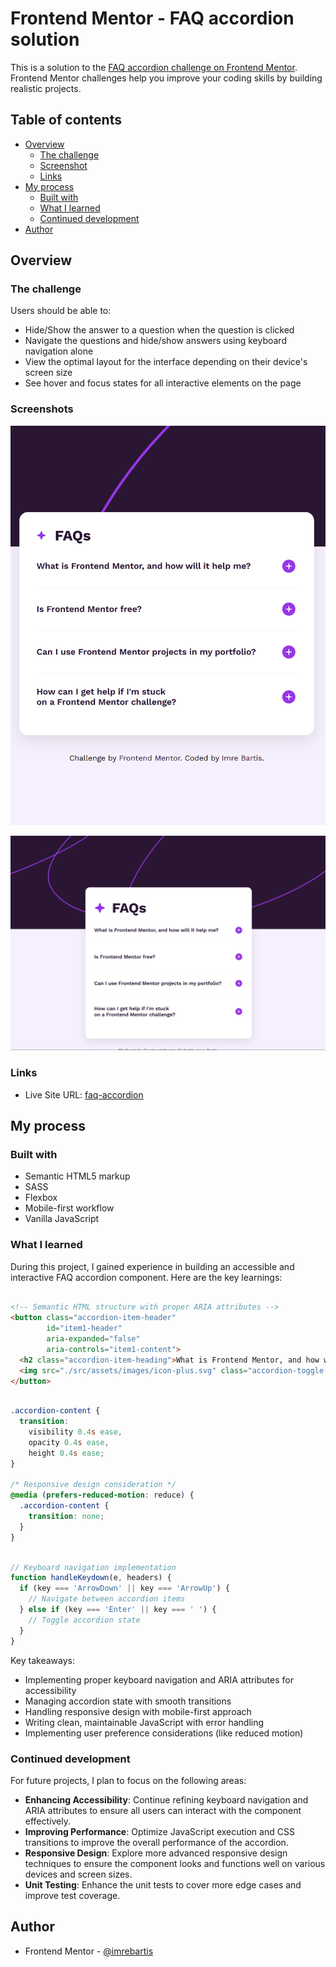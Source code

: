 # Frontend Mentor - FAQ accordion solution

This is a solution to the [FAQ accordion challenge on Frontend Mentor](https://www.frontendmentor.io/challenges/faq-accordion-wyfFdeBwBz). Frontend Mentor challenges help you improve your coding skills by building realistic projects.

## Table of contents

- [Overview](#overview)
  - [The challenge](#the-challenge)
  - [Screenshot](#screenshot)
  - [Links](#links)
- [My process](#my-process)
  - [Built with](#built-with)
  - [What I learned](#what-i-learned)
  - [Continued development](#continued-development)
- [Author](#author)

## Overview

### The challenge

Users should be able to:

- Hide/Show the answer to a question when the question is clicked
- Navigate the questions and hide/show answers using keyboard navigation alone
- View the optimal layout for the interface depending on their device's screen size
- See hover and focus states for all interactive elements on the page

### Screenshots

![](./src/assets/images/faq-accordion-mobile.png)

![](./src/assets/images/faq-accordion-desktop.png)

### Links

- Live Site URL: [faq-accordion](https://imrebartis.github.io/faq-accordion/)

## My process

### Built with

- Semantic HTML5 markup
- SASS
- Flexbox
- Mobile-first workflow
- Vanilla JavaScript

### What I learned

During this project, I gained experience in building an accessible and interactive FAQ accordion component. Here are the key learnings:

```html

<!-- Semantic HTML structure with proper ARIA attributes -->
<button class="accordion-item-header"
        id="item1-header"
        aria-expanded="false"
        aria-controls="item1-content">
  <h2 class="accordion-item-heading">What is Frontend Mentor, and how will it help me?</h2>
  <img src="./src/assets/images/icon-plus.svg" class="accordion-toggle-icon" aria-hidden="true" alt="">
</button>
```
```scss

.accordion-content {
  transition:
    visibility 0.4s ease,
    opacity 0.4s ease,
    height 0.4s ease;
}

/* Responsive design consideration */
@media (prefers-reduced-motion: reduce) {
  .accordion-content {
    transition: none;
  }
}
```

```js

// Keyboard navigation implementation
function handleKeydown(e, headers) {
  if (key === 'ArrowDown' || key === 'ArrowUp') {
    // Navigate between accordion items
  } else if (key === 'Enter' || key === ' ') {
    // Toggle accordion state
  }
}
```

Key takeaways:

- Implementing proper keyboard navigation and ARIA attributes for accessibility
- Managing accordion state with smooth transitions
- Handling responsive design with mobile-first approach
- Writing clean, maintainable JavaScript with error handling
- Implementing user preference considerations (like reduced motion)

### Continued development

For future projects, I plan to focus on the following areas:

- **Enhancing Accessibility**: Continue refining keyboard navigation and ARIA attributes to ensure all users can interact with the component effectively.
- **Improving Performance**: Optimize JavaScript execution and CSS transitions to improve the overall performance of the accordion.
- **Responsive Design**: Explore more advanced responsive design techniques to ensure the component looks and functions well on various devices and screen sizes.
- **Unit Testing**: Enhance the unit tests to cover more edge cases and improve test coverage.

## Author

- Frontend Mentor - [@imrebartis](https://www.frontendmentor.io/profile/imrebartis)
